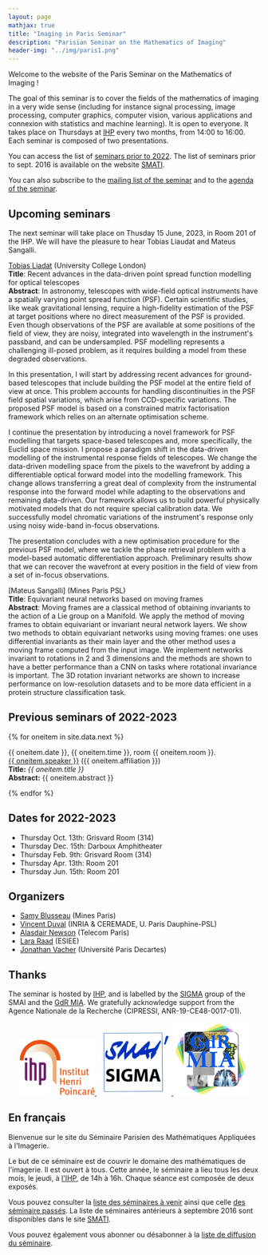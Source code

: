 ```yaml
---
layout: page
mathjax: true
title: "Imaging in Paris Seminar"
description: "Parisian Seminar on the Mathematics of Imaging"
header-img: "../img/paris1.png"
---
```


Welcome to the website of the Paris Seminar on the Mathematics of Imaging !  

The goal of this seminar is to cover the fields of the mathematics of imaging in a very wide sense (including for instance signal processing, image processing, computer graphics, computer vision, various applications and connexion with statistics and machine learning).  It is open to everyone. It takes place on Thursdays at [IHP](../coming/) every two months, from 14:00 to 16:00. Each seminar is composed of two presentations.

You can access the list of [seminars prior to 2022](past/). The list of seminars prior to sept. 2016 is available on the website  [SMATI](https://smati.wp.imt.fr/).

You can also subscribe to the [mailing list of the seminar](https://listes.telecom-paristech.fr/mailman/listinfo/imaging-in-paris) and to the [agenda of the seminar](https://calendar.google.com/calendar/embed?src=5rkj1deu2rj746hrni9819cb3s%40group.calendar.google.com&ctz=Europe%2FParis).




Upcoming seminars
-----
The next seminar will take place on Thusday 15 June, 2023, in Room 201 of the IHP. We will have the pleasure to hear Tobias Liaudat and Mateus Sangalli.

[Tobias Liadat](https://tobias-liaudat.github.io/) (University College London)\
**Title**: Recent advances in the data-driven point spread function modelling for optical telescopes\
**Abstract**: In astronomy, telescopes with wide-field optical instruments have a spatially varying point spread function (PSF). Certain scientific studies, like weak gravitational lensing, require a high-fidelity estimation of the PSF at target positions where no direct measurement of the PSF is provided. Even though observations of the PSF are available at some positions of the field of view, they are noisy, integrated into wavelength in the instrument's passband, and can be undersampled. PSF modelling represents a challenging ill-posed problem, as it requires building a model from these degraded observations.

In this presentation, I will start by addressing recent advances for ground-based telescopes that include building the PSF model at the entire field of view at once. This problem accounts for handling discontinuities in the PSF field spatial variations, which arise from CCD-specific variations. The proposed PSF model is based on a constrained matrix factorisation framework which relies on an alternate optimisation scheme.

I continue the presentation by introducing a novel framework for PSF modelling that targets space-based telescopes and, more specifically, the Euclid space mission. I propose a paradigm shift in the data-driven modelling of the instrumental response fields of telescopes. We change the data-driven modelling space from the pixels to the wavefront by adding a differentiable optical forward model into the modelling framework. This change allows transferring a great deal of complexity from the instrumental response into the forward model while adapting to the observations and remaining data-driven. Our framework allows us to build powerful physically motivated models that do not require special calibration data. We successfully model chromatic variations of the instrument's response only using noisy wide-band in-focus observations.

The presentation concludes with a new optimisation procedure for the previous PSF model, where we tackle the phase retrieval problem with a model-based automatic differentiation approach. Preliminary results show that we can recover the wavefront at every position in the field of view from a set of in-focus observations. 


[Mateus Sangalli] (Mines Paris PSL)\
**Title**: Equivariant neural networks based on moving frames\
**Abstract**: Moving frames are a classical method of obtaining invariants to the action of a Lie group on a Manifold.
We apply the method of moving frames to obtain equivariant or invariant neural network layers. We show
two methods to obtain equivariant networks using moving frames: one uses differential invariants as their
main layer and the other method uses a moving frame computed from the input image. We implement networks
invariant to rotations in 2 and 3 dimensions and the methods are shown to have a better performance than a
CNN on tasks where rotational invariance is important. The 3D rotation invariant networks are shown to increase
performance on low-resolution datasets and to be more data efficient in a protein structure classification task.


Previous seminars of 2022-2023
-----

{% for oneitem in site.data.next %}
<p>
   {{ oneitem.date }}, {{ oneitem.time }}, room {{ oneitem.room }}.<br/>
  <a href="{{ oneitem.url }}">{{ oneitem.speaker }}</a>  ({{ oneitem.affiliation }})<br/>
  <b>Title:</b> <i>{{ oneitem.title }}</i><br/>
  <b>Abstract:</b> {{ oneitem.abstract }}
  </p>
{% endfor %}

Dates for 2022-2023
----
- Thursday Oct. 13th: Grisvard Room (314) 
- Thursday Dec. 15th: Darboux Amphitheater
- Thursday Feb. 9th: Grisvard Room (314)
- Thursday Apr. 13th: Room 201
- Thursday Jun. 15th: Room 201



Organizers
-----

- [Samy Blusseau](https://samyblusseau.jimdofree.com/) (Mines Paris)
- [Vincent Duval](https://who.rocq.inria.fr/Vincent.Duval/) (INRIA & CEREMADE, U. Paris Dauphine-PSL)
- [Alasdair Newson](https://sites.google.com/site/alasdairnewson/) (Telecom Paris)
- [Lara Raad](http://dev.ipol.im/~lraad/) (ESIEE)
- [Jonathan Vacher](https://jonathanvacher.github.io/) (Université Paris Decartes)


Thanks
-----

The seminar is hosted by [IHP](http://www.ihp.fr), and is labelled by the [SIGMA](http://smai.emath.fr/spip.php?article406) group of the SMAI and the [GdR MIA](gdr-mia.math.cnrs.fr). We gratefully acknowledge support from the Agence Nationale de la Recherche (CIPRESSI, ANR-19-CE48-0017-01).

<p align="center">

<a href="http://www.ihp.fr">
<img width="150" src="../img/logo-ihp.jpg"/>
</a>

<a href="http://smai.emath.fr/spip.php?article406">
<img width="150" src="../img/logo-sigma.jpg"/>
</a>

<a href="https://fadili.users.greyc.fr/mia/">
<img width="150" src="../img/logo-mia.jpg"/>
</a>

</p>


En français
-----

Bienvenue sur le site du Séminaire Parisien des Mathématiques Appliquées à l'Imagerie.

Le but de ce séminaire est de couvrir le domaine des mathématiques de l'imagerie. Il est ouvert à tous. Cette année, le séminaire a lieu tous les deux mois, le jeudi, à [l'IHP](venir/), de 14h à 16h. Chaque séance est composée de deux exposés.

Vous pouvez consulter la [liste des séminaires à venir](next/) ainsi que celle [des séminaire passés](past/). La liste de séminaires antérieurs à septembre 2016 sont disponibles dans le site [SMATI](https://smati.wp.imt.fr/).

Vous pouvez également vous abonner ou désabonner à la [liste de diffusion du séminaire](https://listes.telecom-paristech.fr/mailman/listinfo/imaging-in-paris).
